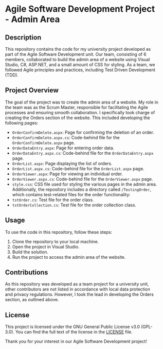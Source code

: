 # Agile Software Development Project - Admin Area

## Description
This repository contains the code for my university project developed as part of the Agile Software Development unit. Our team, consisting of 6 members, collaborated to build the admin area of a website using Visual Studio, C#, ASP.NET, and a small amount of CSS for styling. As a team, we followed Agile principles and practices, including Test Driven Development (TDD).


## Project Overview
The goal of the project was to create the admin area of a website. My role in the team was as the Scrum Master, responsible for facilitating the Agile processes and ensuring smooth collaboration. I specifically took charge of creating the Orders section of the website. This included developing the following pages:
- `OrderConfirmDelete.aspx`: Page for confirming the deletion of an order.
- `OrderConfirmDelete.aspx.cs`: Code-behind file for the `OrderConfirmDelete.aspx` page.
- `OrderDataEntry.aspx`: Page for entering order data.
- `OrderDataEntry.aspx.cs`: Code-behind file for the `OrderDataEntry.aspx` page.
- `OrderList.aspx`: Page displaying the list of orders.
- `OrderList.aspx.cs`: Code-behind file for the `OrderList.aspx` page.
- `OrderViewer.aspx`: Page for viewing an individual order.
- `OrderViewer.aspx.cs`: Code-behind file for the `OrderViewer.aspx` page.
- `style.css`: CSS file used for styling the various pages in the admin area.
Additionally, the repository includes a directory called `/TestingOrder`, which contains test-related files for the order functionality:
- `tstOrder.cs`: Test file for the order class.
- `tstOrderCollection.cs`: Test file for the order collection class.


## Usage
To use the code in this repository, follow these steps:
1. Clone the repository to your local machine.
2. Open the project in Visual Studio.
3. Build the solution.
4. Run the project to access the admin area of the website.


## Contributions
As this repository was developed as a team project for a university unit, other contributors are not listed in accordance with local data protection and privacy regulations. However, I took the lead in developing the Orders section, as outlined above.


## License
This project is licensed under the GNU General Public License v3.0 (GPL-3.0). You can find the full text of the license in the [LICENSE](LICENSE) file.

Thank you for your interest in our Agile Software Development project!
